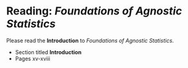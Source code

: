 # Reading: *Foundations of Agnostic Statistics*

Please read the **Introduction** to *Foundations of Agnostic Statistics*. 

- Section titled **Introduction** 
- Pages xv-xviii 